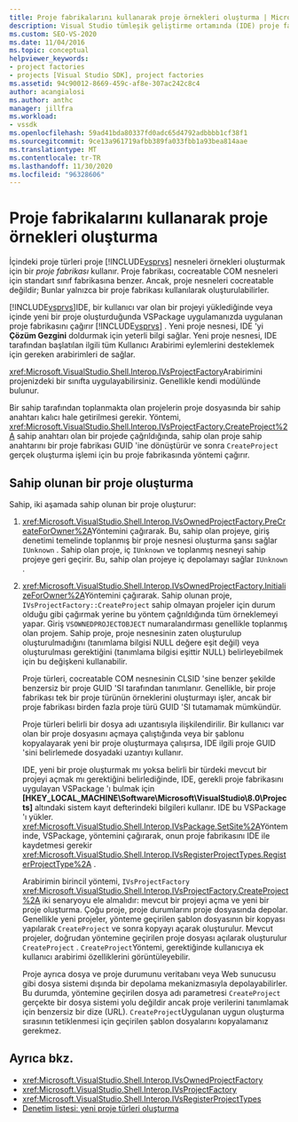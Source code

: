```yaml
---
title: Proje fabrikalarını kullanarak proje örnekleri oluşturma | Microsoft Docs
description: Visual Studio tümleşik geliştirme ortamında (IDE) proje fabrikaları kullanarak proje sınıfı örnekleri oluşturmayı öğrenin.
ms.custom: SEO-VS-2020
ms.date: 11/04/2016
ms.topic: conceptual
helpviewer_keywords:
- project factories
- projects [Visual Studio SDK], project factories
ms.assetid: 94c90012-8669-459c-af8e-307ac242c8c4
author: acangialosi
ms.author: anthc
manager: jillfra
ms.workload:
- vssdk
ms.openlocfilehash: 59ad41bda80337fd0adc65d4792adbbbb1cf38f1
ms.sourcegitcommit: 9ce13a961719afbb389fa033fbb1a93bea814aae
ms.translationtype: MT
ms.contentlocale: tr-TR
ms.lasthandoff: 11/30/2020
ms.locfileid: "96328606"
---
```

# <a name="create-project-instances-by-using-project-factories"></a>Proje fabrikalarını kullanarak proje örnekleri oluşturma
İçindeki proje türleri proje [!INCLUDE[vsprvs](../../code-quality/includes/vsprvs_md.md)] nesneleri örnekleri oluşturmak için bir *proje fabrikası* kullanır. Proje fabrikası, cocreatable COM nesneleri için standart sınıf fabrikasına benzer. Ancak, proje nesneleri cocreatable değildir; Bunlar yalnızca bir proje fabrikası kullanılarak oluşturulabilirler.

 [!INCLUDE[vsprvs](../../code-quality/includes/vsprvs_md.md)]IDE, bir kullanıcı var olan bir projeyi yüklediğinde veya içinde yeni bir proje oluşturduğunda VSPackage uygulamanızda uygulanan proje fabrikasını çağırır [!INCLUDE[vsprvs](../../code-quality/includes/vsprvs_md.md)] . Yeni proje nesnesi, IDE 'yi **Çözüm Gezgini** doldurmak için yeterli bilgi sağlar. Yeni proje nesnesi, IDE tarafından başlatılan ilgili tüm Kullanıcı Arabirimi eylemlerini desteklemek için gereken arabirimleri de sağlar.

 <xref:Microsoft.VisualStudio.Shell.Interop.IVsProjectFactory>Arabirimini projenizdeki bir sınıfta uygulayabilirsiniz. Genellikle kendi modülünde bulunur.

 Bir sahip tarafından toplanmakta olan projelerin proje dosyasında bir sahip anahtarı kalıcı hale getirilmesi gerekir. Yöntemi, <xref:Microsoft.VisualStudio.Shell.Interop.IVsProjectFactory.CreateProject%2A> sahip anahtarı olan bir projede çağrıldığında, sahip olan proje sahip anahtarını bir proje fabrikası GUID 'ine dönüştürür ve sonra `CreateProject` gerçek oluşturma işlemi için bu proje fabrikasında yöntemi çağırır.

## <a name="create-an-owned-project"></a>Sahip olunan bir proje oluşturma
 Sahip, iki aşamada sahip olunan bir proje oluşturur:

1. <xref:Microsoft.VisualStudio.Shell.Interop.IVsOwnedProjectFactory.PreCreateForOwner%2A>Yöntemini çağırarak. Bu, sahip olan projeye, giriş denetimi temelinde toplanmış bir proje nesnesi oluşturma şansı sağlar `IUnknown` . Sahip olan proje, iç `IUnknown` ve toplanmış nesneyi sahip projeye geri geçirir. Bu, sahip olan projeye iç depolamayı sağlar `IUnknown` .

2. <xref:Microsoft.VisualStudio.Shell.Interop.IVsOwnedProjectFactory.InitializeForOwner%2A>Yöntemini çağırarak. Sahip olunan proje, `IVsProjectFactory::CreateProject` sahip olmayan projeler için durum olduğu gibi çağırmak yerine bu yöntem çağrıldığında tüm örneklemeyi yapar. Giriş `VSOWNEDPROJECTOBJECT` numaralandırması genellikle toplanmış olan projem. Sahip proje, proje nesnesinin zaten oluşturulup oluşturulmadığını (tanımlama bilgisi NULL değere eşit değil) veya oluşturulması gerektiğini (tanımlama bilgisi eşittir NULL) belirleyebilmek için bu değişkeni kullanabilir.

   Proje türleri, cocreatable COM nesnesinin CLSID 'sine benzer şekilde benzersiz bir proje GUID 'SI tarafından tanımlanır. Genellikle, bir proje fabrikası tek bir proje türünün örneklerini oluşturmayı işler, ancak bir proje fabrikası birden fazla proje türü GUID 'SI tutamamak mümkündür.

   Proje türleri belirli bir dosya adı uzantısıyla ilişkilendirilir. Bir kullanıcı var olan bir proje dosyasını açmaya çalıştığında veya bir şablonu kopyalayarak yeni bir proje oluşturmaya çalışırsa, IDE ilgili proje GUID 'sini belirlemede dosyadaki uzantıyı kullanır.

   IDE, yeni bir proje oluşturmak mı yoksa belirli bir türdeki mevcut bir projeyi açmak mı gerektiğini belirlediğinde, IDE, gerekli proje fabrikasını uygulayan VSPackage 'ı bulmak için **[HKEY_LOCAL_MACHINE\Software\Microsoft\VisualStudio\8.0\Projects]** altındaki sistem kayıt defterindeki bilgileri kullanır. IDE bu VSPackage 'ı yükler. <xref:Microsoft.VisualStudio.Shell.Interop.IVsPackage.SetSite%2A>Yönteminde, VSPackage, yöntemini çağırarak, onun proje fabrikasını IDE ile kaydetmesi gerekir <xref:Microsoft.VisualStudio.Shell.Interop.IVsRegisterProjectTypes.RegisterProjectType%2A> .

   Arabirimin birincil yöntemi, `IVsProjectFactory` <xref:Microsoft.VisualStudio.Shell.Interop.IVsProjectFactory.CreateProject%2A> iki senaryoyu ele almalıdır: mevcut bir projeyi açma ve yeni bir proje oluşturma. Çoğu proje, proje durumlarını proje dosyasında depolar. Genellikle yeni projeler, yönteme geçirilen şablon dosyasının bir kopyası yapılarak `CreateProject` ve sonra kopyayı açarak oluşturulur. Mevcut projeler, doğrudan yöntemine geçirilen proje dosyası açılarak oluşturulur `CreateProject` . `CreateProject`Yöntemi, gerektiğinde kullanıcıya ek kullanıcı arabirimi özelliklerini görüntüleyebilir.

   Proje ayrıca dosya ve proje durumunu veritabanı veya Web sunucusu gibi dosya sistemi dışında bir depolama mekanizmasıyla depolayabilirler. Bu durumda, yöntemine geçirilen dosya adı parametresi `CreateProject` gerçekte bir dosya sistemi yolu değildir ancak proje verilerini tanımlamak için benzersiz bir dize (URL). `CreateProject`Uygulanan uygun oluşturma sırasının tetiklenmesi için geçirilen şablon dosyalarını kopyalamanız gerekmez.

## <a name="see-also"></a>Ayrıca bkz.
- <xref:Microsoft.VisualStudio.Shell.Interop.IVsOwnedProjectFactory>
- <xref:Microsoft.VisualStudio.Shell.Interop.IVsProjectFactory>
- <xref:Microsoft.VisualStudio.Shell.Interop.IVsRegisterProjectTypes>
- [Denetim listesi: yeni proje türleri oluşturma](../../extensibility/internals/checklist-creating-new-project-types.md)
